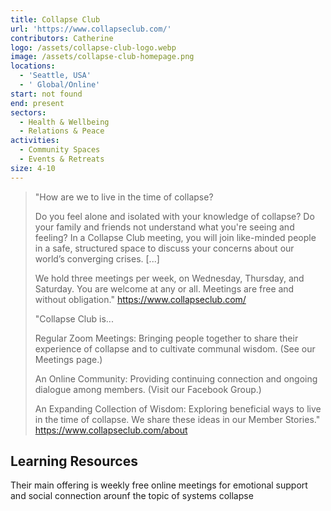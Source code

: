 ```yaml
---
title: Collapse Club
url: 'https://www.collapseclub.com/'
contributors: Catherine
logo: /assets/collapse-club-logo.webp
image: /assets/collapse-club-homepage.png
locations:
  - 'Seattle, USA'
  - ' Global/Online'
start: not found
end: present
sectors:
  - Health & Wellbeing
  - Relations & Peace
activities:
  - Community Spaces
  - Events & Retreats
size: 4-10
---
```

> "How are we to live in the time of collapse?
> 
> Do you feel alone and isolated with your knowledge of collapse? Do your family and friends not understand what you're seeing and feeling? In a Collapse Club meeting, you will join like-minded people in a safe, structured space to discuss your concerns about our world’s converging crises. [...]
> 
> We hold three meetings per week, on Wednesday, Thursday, and Saturday. You are welcome at any or all. Meetings are free and without obligation."
> https://www.collapseclub.com/ 
> 
> "Collapse Club is...
> 
> Regular Zoom Meetings: Bringing people together to share their experience of collapse and to cultivate communal wisdom. (See our Meetings page.)
> 
> An Online Community: Providing continuing connection and ongoing dialogue among members. (Visit our Facebook Group.)
> 
> An Expanding Collection of Wisdom: Exploring beneficial ways to live in the time of collapse. We share these ideas in our Member Stories."
> https://www.collapseclub.com/about 

## Learning Resources

Their main offering is weekly free online meetings for emotional support and social connection arounf the topic of systems collapse
